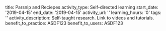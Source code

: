 title: Parsnip and Reciepes
activity_type: Self-directed learning
start_date: '2019-04-15'
end_date: '2019-04-15'
activity_url: ''
learning_hours: '0'
tags: ''
activity_description: Self-taught research. Link to videos and tutorials.
benefit_to_practice: ASDF123
benefit_to_users: ASDF123
